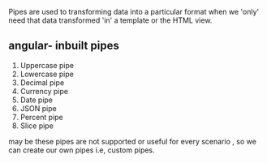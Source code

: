 Pipes are used to transforming data into a particular format when we 'only' need that data transformed 'in' a template or the HTML view.

angular- inbuilt pipes
------------------------
1. Uppercase pipe
2. Lowercase pipe
3. Decimal pipe
4. Currency pipe
5. Date pipe
6. JSON pipe
7. Percent pipe
8. Slice pipe


may be these pipes are not supported or useful for every scenario , so we can create our own pipes i.e, custom pipes.